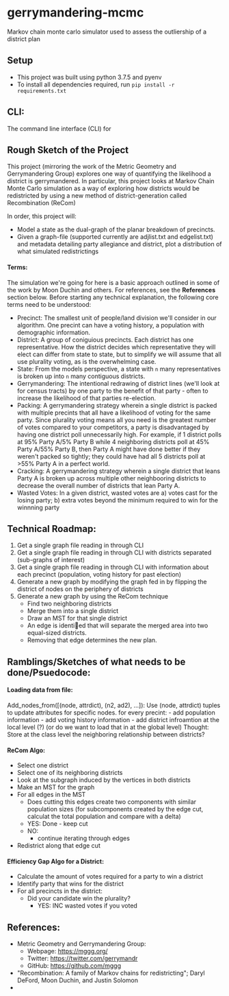 # gerrymandering-mcmc
Markov chain monte carlo simulator used to assess the outliership of a district plan


## Setup
- This project was built using python 3.7.5 and pyenv
- To install all dependencies required, run `pip install -r requirements.txt`


## CLI:
The command line interface (CLI) for


## Rough Sketch of the Project
This project (mirroring the work of the Metric Geometry and Gerrymandering Group) explores one way of quantifying the likelihood a district is gerrymandered. In particular, this project looks at Markov Chain Monte Carlo simulation as a way of exploring how districts would be redistricted by using a new method of district-generation called Recombination (ReCom)

In order, this project will:
- Model a state as the dual-graph of the planar breakdown of precincts.
- Given a graph-file (supported currently are adjlist.txt and edgelist.txt) and metadata detailing party allegiance and district, plot a distribution of what simulated redistrictings


#### Terms:
The simulation we're going for here is a basic approach outlined in some of the work by Moon Duchin and others. For references, see the **References** section below. Before starting any technical explanation, the following core terms need to be understood:
- Precinct: The smallest unit of people/land division we'll consider in our algorithm. One precint can have a voting history, a population with demographic information.
- District: A group of coniguious precincts. Each district has one representative. How the district decides which representative they will elect can differ from state to state, but to simplify we will assume that all use plurality voting, as is the overwhelming case.
- State: From the models perspective, a state with `n` many representatives is broken up into `n` many contiguous districts.
- Gerrymandering: The intentional redrawing of district lines (we'll look at for census tracts) by one party to the benefit of that party - often to increase the likelihood of that parties re-election.
- Packing: A gerrymandering strategy wherein a single district is packed with multiple precints that all have a likelihood of voting for the same party. Since plurality voting means all you need is the greatest number of votes compared to your competitors, a party is disadvantaged by having one district poll unnecessarily high. For example, if 1 district polls at 95% Party A/5% Party B while 4 neighboring districts poll at 45% Party A/55% Party B, then Party A might have done better if they weren't packed so tightly; they could have had all 5 districts poll at >55% Party A in a perfect world.
- Cracking: A gerrymandering strategy wherein a single district that leans Party A is broken up across multiple other neighbooring districts to decrease the overall number of districts that lean Party A.
- Wasted Votes: In a given district, wasted votes are a) votes cast for the losing party; b) extra votes beyond the minimum required to win for the winnning party


## Technical Roadmap:
1. Get a single graph file reading in through CLI
2. Get a single graph file reading in through CLI with districts separated (sub-graphs of interest)
3. Get a single graph file reading in through CLI with information about each precinct (population, voting history for past election)
4. Generate a new graph by modifying the graph fed in by flipping the district of nodes on the periphery of districts
5. Generate a new graph by using the ReCom technique
    - Find two neighboring districts
    - Merge them into a single district
    - Draw an MST for that single district
    - An edge is identied that will separate the merged area into two equal-sized districts.
    - Removing that edge determines the new plan.


## Ramblings/Sketches of what needs to be done/Psuedocode:

#### Loading data from file:
Add_nodes_from([(node, attrdict), (n2, ad2), ...]): Use (node, attrdict) tuples to update attributes for specific nodes.
for every precint:
    - add population information
    - add voting history information
    - add district infroamtion at the local level (?) (or do we want to load that in at the global level)
Thought: Store at the class level the neighboring relationship between districts?

#### ReCom Algo:
- Select one district
- Select one of its neighboring districts
- Look at the subgraph induced by the vertices in both districts
- Make an MST for the graph
- For all edges in the MST
    - Does cutting this edges create two components with similar population sizes
        (for subcomponents created by the edge cut, calculat the total population and compare with a delta)
    - YES:
        Done - keep cut
    - NO:
        - continue iterating through edges
- Redistrict along that edge cut

#### Efficiency Gap Algo for a District:
- Calculate the amount of votes required for a party to win a district
- Identify party that wins for the district
- For all precincts in the district:
    - Did your candidate win the plurality?
        - YES: INC wasted votes if you voted


## References:
- Metric Geometry and Gerrymandering Group:
    - Webpage: https://mggg.org/
    - Twitter: https://twitter.com/gerrymandr
    - GitHub: https://github.com/mggg
- "Recombination: A family of Markov chains for redistricting"; Daryl DeFord, Moon Duchin, and Justin Solomon
-
